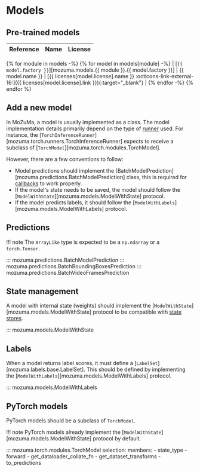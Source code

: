 # Models

## Pre-trained models

| Reference    | Name   | License |
|---------------|---------------|-----------|
{% for module in models -%}
{% for model in models[module] -%}
| [`{{ model.factory }}`][mozuma.models.{{ module }}.{{ model.factory }}] | {{ model.name }} | [{{ licenses[model.license].name }} :octicons-link-external-16:]({{ licenses[model.license].link }}){:target="_blank"} |
{% endfor -%}
{% endfor %}


## Add a new model

In MoZuMa, a model is usually implemented as a class.
The model implementation details primarily depend on the type
of [runner](../references/runners.md) used.
For instance, the [`TorchInferenceRunner`][mozuma.torch.runners.TorchInferenceRunner]
expects to receive a subclass of [`TorchModel`][mozuma.torch.modules.TorchModel].

However, there are a few conventions to follow:

- Model predictions should implement the
  [BatchModelPrediction][mozuma.predictions.BatchModelPrediction] class, this is required for
  [callbacks](../references/callbacks.md) to work properly.
- If the model's state needs to be saved,
  the model should follow the [`ModelWithState`][mozuma.models.ModelWithState] protocol.
- If the model predicts labels,
  it should follow the [`ModelWithLabels`][mozuma.models.ModelWithLabels] protocol.

## Predictions

!!! note
    The `ArrayLike` type is expected to be a `np.ndarray` or a `torch.Tensor`.

::: mozuma.predictions.BatchModelPrediction
::: mozuma.predictions.BatchBoundingBoxesPrediction
::: mozuma.predictions.BatchVideoFramesPrediction


## State management

A model with internal state (weights) should implement the
[`ModelWithState`][mozuma.models.ModelWithState] protocol
to be compatible with [state stores](../references/stores.md).

::: mozuma.models.ModelWithState

## Labels

When a model returns label scores, it must define a
[`LabelSet`][mozuma.labels.base.LabelSet].
This should be defined by implementing the
[`ModelWithLabels`][mozuma.models.ModelWithLabels]
protocol.

::: mozuma.models.ModelWithLabels

## PyTorch models

PyTorch models should be a subclass of `TorchModel`.

!!! note
    PyTorch models already implement the
    [`ModelWithState`][mozuma.models.ModelWithState] protocol
    by default.

::: mozuma.torch.modules.TorchModel
    selection:
        members:
            - state_type
            - forward
            - get_dataloader_collate_fn
            - get_dataset_transforms
            - to_predictions

